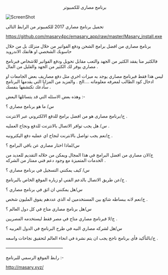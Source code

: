 <p align="center">برنامج مصارى للكمبيوتر

![ScreenShot](http://masary.xyz/images/screen.png)


تحميل برنامج مصاري 2017 للكمبيوتر من الرابط التالى

https://github.com/masary4pc/emasary_app/raw/master/Masary_install.exe


برنامج مصاري من افضل برامج الشحن ودفع الفواتير من خلال منزلك بل من خلال حاسوبك الشخصي او هاتفك الاندرويد

فالكثير منا يفقد الكثير من الجهد والتعب مقابل تحويل ودفع الفواتير للاشخاص فبرنامج مصاري يوفر لك الكثير من الجهد والقليل من المال .

ليس هذا فقط فبرنامج مصاري يوجد به ميزات اخري مثل دفع مصاريف بعض الجامعات او ادخال كود الطالب لمعرفه معلوماته ….الخ .
والمزيد من المزايا التي يقدمها البرنامج سأدعك تكتشفها بنفسك .


وهذه بعض الاسئله التي قد يتسائلها البعض :-

س/ ما هو برنامج مصاري ؟

ج/برنامج مصارى هو من افضل برامج للدفع الالكتروني عبر الانترنت .

س/ هل يجب توافر الاتصال بالانترنت للدفع ونجاح العمليه .

ج/نعم يجب تواصل بالانترنت لنجاح اي عمليه دفع اليكترونيه .

س/لماذا اختار مصاري عن باقي البرامج ؟

ج/لان مصاري من افضل البرامج في هذا المجال ويمكن من خلاله التقديم للعديد من الخدمات المتميزة مع وجود دعم فني ممتاز من الشركه .

س/ كيف يمكنني التسجيل في برنامج مصاري ؟

ج/عن طريق الاتصال بالدعم الفني او زياره الموقع الخاص بالبرنامج .

س/هل يمكنني ان اثق في برنامج مصاري ؟

ج/نعم لانه ببساطه شائع بين المستخدمين له الذي عددهم يفوق المليون شخص .

س/هل برنامج مصاري متاح في كل دول العالم ؟

ج/لا فبرنامج مصاري متاح في مصر فقط ليستخدمه المصريين .

س/هل لشركه مصاري النيه في طرح البرنامج في الدول العربيه ؟

ج/بالتأكيد فأي برنامج ناجح يجب ان يتم نشرة في انحاء العالم لتحقيق نجاحات واسعه .

—————————————

رابط الموقع الرسمي للبرنامج :- 

http://masary.xyz/


</p>
